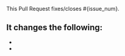 <!---
Thank you for contributing to Boa! Please fill out the template below, and remove or add any
information as you feel neccesary.
--->

This Pull Request fixes/closes #{issue_num}.

It changes the following:
 - 
 - 
 - 
